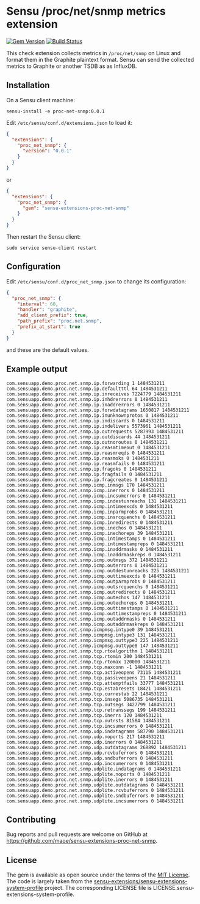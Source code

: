 # Sensu /proc/net/snmp metrics extension
[![Gem Version](https://badge.fury.io/rb/sensu-extensions-proc-net-snmp.svg)](https://badge.fury.io/rb/sensu-extensions-proc-net-snmp)
[![Build Status](https://travis-ci.org/maoe/sensu-extensions-proc-net-snmp.svg?branch=master)](https://travis-ci.org/maoe/sensu-extensions-proc-net-snmp)

This check extension collects metrics in `/proc/net/snmp` on Linux and format them in the Graphite plaintext format. Sensu can send the collected metrics to Graphite or another TSDB as as InfluxDB.

## Installation

On a Sensu client machine:

```
sensu-install -e proc-net-snmp:0.0.1
```

Edit `/etc/sensu/conf.d/extensions.json` to load it:

```json
{
  "extensions": {
    "proc_net_snmp": {
      "version": "0.0.1"
    }
  }
}
```
or
```json
{
  "extensions": {
    "proc_net_snmp": {
      "gem": "sensu-extensions-proc-net-snmp"
    }
  }
}
```

Then restart the Sensu client:
```
sudo service sensu-client restart
```

## Configuration

Edit `/etc/sensu/conf.d/proc_net_snmp.json` to change its configuration:
```json
{
  "proc_net_snmp": {
    "interval": 60,
    "handler": "graphite",
    "add_client_prefix": true,
    "path_prefix": "proc.net.snmp",
    "prefix_at_start": true
  }
}
```
and these are the default values.

## Example output

```
com.sensuapp.demo.proc.net.snmp.ip.forwarding 1 1484531211
com.sensuapp.demo.proc.net.snmp.ip.defaultttl 64 1484531211
com.sensuapp.demo.proc.net.snmp.ip.inreceives 7224779 1484531211
com.sensuapp.demo.proc.net.snmp.ip.inhdrerrors 0 1484531211
com.sensuapp.demo.proc.net.snmp.ip.inaddrerrors 0 1484531211
com.sensuapp.demo.proc.net.snmp.ip.forwdatagrams 1650817 1484531211
com.sensuapp.demo.proc.net.snmp.ip.inunknownprotos 0 1484531211
com.sensuapp.demo.proc.net.snmp.ip.indiscards 0 1484531211
com.sensuapp.demo.proc.net.snmp.ip.indelivers 5573961 1484531211
com.sensuapp.demo.proc.net.snmp.ip.outrequests 5287993 1484531211
com.sensuapp.demo.proc.net.snmp.ip.outdiscards 44 1484531211
com.sensuapp.demo.proc.net.snmp.ip.outnoroutes 0 1484531211
com.sensuapp.demo.proc.net.snmp.ip.reasmtimeout 0 1484531211
com.sensuapp.demo.proc.net.snmp.ip.reasmreqds 0 1484531211
com.sensuapp.demo.proc.net.snmp.ip.reasmoks 0 1484531211
com.sensuapp.demo.proc.net.snmp.ip.reasmfails 0 1484531211
com.sensuapp.demo.proc.net.snmp.ip.fragoks 0 1484531211
com.sensuapp.demo.proc.net.snmp.ip.fragfails 0 1484531211
com.sensuapp.demo.proc.net.snmp.ip.fragcreates 0 1484531211
com.sensuapp.demo.proc.net.snmp.icmp.inmsgs 170 1484531211
com.sensuapp.demo.proc.net.snmp.icmp.inerrors 0 1484531211
com.sensuapp.demo.proc.net.snmp.icmp.incsumerrors 0 1484531211
com.sensuapp.demo.proc.net.snmp.icmp.indestunreachs 131 1484531211
com.sensuapp.demo.proc.net.snmp.icmp.intimeexcds 0 1484531211
com.sensuapp.demo.proc.net.snmp.icmp.inparmprobs 0 1484531211
com.sensuapp.demo.proc.net.snmp.icmp.insrcquenchs 0 1484531211
com.sensuapp.demo.proc.net.snmp.icmp.inredirects 0 1484531211
com.sensuapp.demo.proc.net.snmp.icmp.inechos 0 1484531211
com.sensuapp.demo.proc.net.snmp.icmp.inechoreps 39 1484531211
com.sensuapp.demo.proc.net.snmp.icmp.intimestamps 0 1484531211
com.sensuapp.demo.proc.net.snmp.icmp.intimestampreps 0 1484531211
com.sensuapp.demo.proc.net.snmp.icmp.inaddrmasks 0 1484531211
com.sensuapp.demo.proc.net.snmp.icmp.inaddrmaskreps 0 1484531211
com.sensuapp.demo.proc.net.snmp.icmp.outmsgs 372 1484531211
com.sensuapp.demo.proc.net.snmp.icmp.outerrors 0 1484531211
com.sensuapp.demo.proc.net.snmp.icmp.outdestunreachs 225 1484531211
com.sensuapp.demo.proc.net.snmp.icmp.outtimeexcds 0 1484531211
com.sensuapp.demo.proc.net.snmp.icmp.outparmprobs 0 1484531211
com.sensuapp.demo.proc.net.snmp.icmp.outsrcquenchs 0 1484531211
com.sensuapp.demo.proc.net.snmp.icmp.outredirects 0 1484531211
com.sensuapp.demo.proc.net.snmp.icmp.outechos 147 1484531211
com.sensuapp.demo.proc.net.snmp.icmp.outechoreps 0 1484531211
com.sensuapp.demo.proc.net.snmp.icmp.outtimestamps 0 1484531211
com.sensuapp.demo.proc.net.snmp.icmp.outtimestampreps 0 1484531211
com.sensuapp.demo.proc.net.snmp.icmp.outaddrmasks 0 1484531211
com.sensuapp.demo.proc.net.snmp.icmp.outaddrmaskreps 0 1484531211
com.sensuapp.demo.proc.net.snmp.icmpmsg.intype0 39 1484531211
com.sensuapp.demo.proc.net.snmp.icmpmsg.intype3 131 1484531211
com.sensuapp.demo.proc.net.snmp.icmpmsg.outtype3 225 1484531211
com.sensuapp.demo.proc.net.snmp.icmpmsg.outtype8 147 1484531211
com.sensuapp.demo.proc.net.snmp.tcp.rtoalgorithm 1 1484531211
com.sensuapp.demo.proc.net.snmp.tcp.rtomin 200 1484531211
com.sensuapp.demo.proc.net.snmp.tcp.rtomax 120000 1484531211
com.sensuapp.demo.proc.net.snmp.tcp.maxconn -1 1484531211
com.sensuapp.demo.proc.net.snmp.tcp.activeopens 73115 1484531211
com.sensuapp.demo.proc.net.snmp.tcp.passiveopens 21 1484531211
com.sensuapp.demo.proc.net.snmp.tcp.attemptfails 33777 1484531211
com.sensuapp.demo.proc.net.snmp.tcp.estabresets 18421 1484531211
com.sensuapp.demo.proc.net.snmp.tcp.currestab 22 1484531211
com.sensuapp.demo.proc.net.snmp.tcp.insegs 5086735 1484531211
com.sensuapp.demo.proc.net.snmp.tcp.outsegs 3427799 1484531211
com.sensuapp.demo.proc.net.snmp.tcp.retranssegs 199 1484531211
com.sensuapp.demo.proc.net.snmp.tcp.inerrs 120 1484531211
com.sensuapp.demo.proc.net.snmp.tcp.outrsts 81584 1484531211
com.sensuapp.demo.proc.net.snmp.tcp.incsumerrors 0 1484531211
com.sensuapp.demo.proc.net.snmp.udp.indatagrams 587790 1484531211
com.sensuapp.demo.proc.net.snmp.udp.noports 217 1484531211
com.sensuapp.demo.proc.net.snmp.udp.inerrors 0 1484531211
com.sensuapp.demo.proc.net.snmp.udp.outdatagrams 268892 1484531211
com.sensuapp.demo.proc.net.snmp.udp.rcvbuferrors 0 1484531211
com.sensuapp.demo.proc.net.snmp.udp.sndbuferrors 0 1484531211
com.sensuapp.demo.proc.net.snmp.udp.incsumerrors 0 1484531211
com.sensuapp.demo.proc.net.snmp.udplite.indatagrams 0 1484531211
com.sensuapp.demo.proc.net.snmp.udplite.noports 0 1484531211
com.sensuapp.demo.proc.net.snmp.udplite.inerrors 0 1484531211
com.sensuapp.demo.proc.net.snmp.udplite.outdatagrams 0 1484531211
com.sensuapp.demo.proc.net.snmp.udplite.rcvbuferrors 0 1484531211
com.sensuapp.demo.proc.net.snmp.udplite.sndbuferrors 0 1484531211
com.sensuapp.demo.proc.net.snmp.udplite.incsumerrors 0 1484531211
```

## Contributing

Bug reports and pull requests are welcome on GitHub at https://github.com/maoe/sensu-extensions-proc-net-snmp.

## License

The gem is available as open source under the terms of the [MIT License](http://opensource.org/licenses/MIT). The code is largely taken from the [sensu-extensions/sensu-extensions-system-profile](https://github.com/sensu-extensions/sensu-extensions-system-profile) project. The corresponding LICENSE file is LICENSE.sensu-extensions-system-profile.
